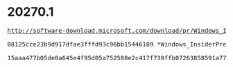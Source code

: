 # 20270.1

<pre>
<a href="http://software-download.microsoft.com/download/pr/Windows_InsiderPreview_SDK_en-us_20270_1.iso">http://software-download.microsoft.com/download/pr/Windows_InsiderPreview_SDK_en-us_20270_1.iso</a>

08125cce23b9d917dfae3fffd93c96bb15446189 *Windows_InsiderPreview_SDK_en-us_20270_1.iso

15aaa477b05de0a645e4f95d05a752508e2c417f730ffb07263858591a773b02 *Windows_InsiderPreview_SDK_en-us_20270_1.iso
</pre>
